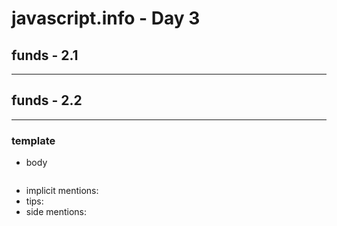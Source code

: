 # javascript.info - Day 3

## funds - 2.1

---

## funds - 2.2

---

### template

-   body
    ```js

    ```
-   implicit mentions:
-   tips:
-   side mentions:
